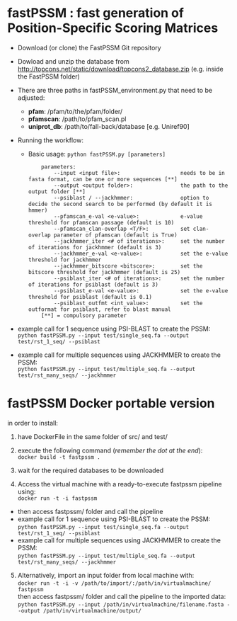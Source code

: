 # fastPSSM : fast generation of Position-Specific Scoring Matrices

- Download (or clone) the FastPSSM Git repository
- Dowload and unzip the database from http://topcons.net/static/download/topcons2_database.zip (e.g. inside the FastPSSM folder) 
- There are three paths in fastPSSM_environment.py that need to be adjusted:
  - **pfam**: /pfam/to/the/pfam/folder/
  - **pfamscan**: /path/to/pfam_scan.pl
  - **uniprot_db**: /path/to/fall-back/database [e.g. Uniref90]

- Running the workflow:
  - Basic usage: `python fastPSSM.py [parameters]`

            parameters:
                --input <input file>:                   needs to be in fasta format, can be one or more sequences [**]
                --output <output folder>:               the path to the output folder [**]
                --psiblast / --jackhmmer:               option to decide the second search to be performed (by default it is hmmer)
                --pfamscan_e-val <e-value>:             e-value threshold for pfamscan passage (default is 10)
                --pfamscan_clan-overlap <T/F>:          set clan-overlap parameter of pfamscan (default is True)
                --jackhmmer_iter <# of iterations>:     set the number of iterations for jackhmmer (default is 3)
                --jackhmmer_e-val <e-value>:            set the e-value threshold for jackhmmer
                --jackhmmer_bitscore <bitscore>:        set the bitscore threshold for jackhmmer (default is 25)
                --psiblast_iter <# of iterations>:      set the number of iterations for psiblast (default is 3)
                --psiblast_e-val <e-value>:             set the e-value threshold for psiblast (default is 0.1)
                --psiblast_outfmt <int_value>:          set the outformat for psiblast, refer to blast manual
            [**] = compulsory parameter

- example call for 1 sequence using PSI-BLAST to create the PSSM:       
`python fastPSSM.py --input test/single_seq.fa --output test/rst_1_seq/ --psiblast`

- example call for multiple sequences using JACKHMMER to create the PSSM:        
`python fastPSSM.py --input test/multiple_seq.fa --output test/rst_many_seqs/ --jackhmmer`

# fastPSSM Docker portable version 

in order to install: 

1. have DockerFile in the same folder of src/ and test/

2. execute the following command (*remember the dot at the end*):      
`docker build -t fastpssm .`

3. wait for the required databases to be downloaded

4. Access the virtual machine with a ready-to-execute fastpssm pipeline using:              
`docker run -t -i fastpssm`
  - then access fastpssm/ folder and call the pipeline     
  - example call for 1 sequence using PSI-BLAST to create the PSSM:    
  `python fastPSSM.py --input test/single_seq.fa --output test/rst_1_seq/ --psiblast`    
  - example call for multiple sequences using JACKHMMER to create the PSSM:    
  `python fastPSSM.py --input test/multiple_seq.fa --output test/rst_many_seqs/ --jackhmmer`    

5. Alternatively, import an input folder from local machine with:     
  `docker run -t -i -v /path/to/import/:/path/in/virtualmachine/ fastpssm`     
  then access fastpssm/ folder and call the pipeline to the imported data:      
  `python fastPSSM.py --input /path/in/virtualmachine/filename.fasta --output /path/in/virtualmachine/output/`    
